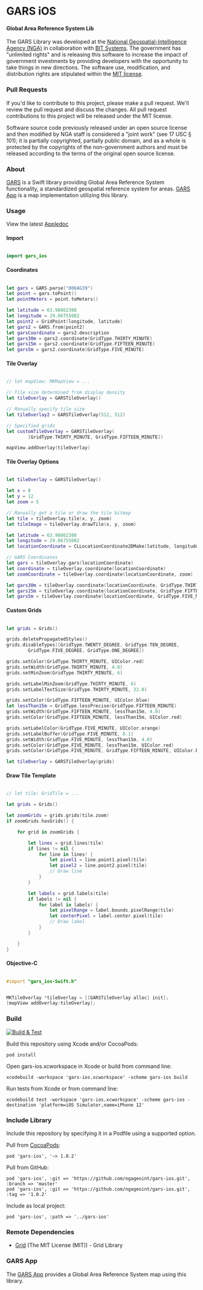# GARS iOS

#### Global Area Reference System Lib ####

The GARS Library was developed at the [National Geospatial-Intelligence Agency (NGA)](http://www.nga.mil/) in collaboration with [BIT Systems](https://www.caci.com/bit-systems/). The government has "unlimited rights" and is releasing this software to increase the impact of government investments by providing developers with the opportunity to take things in new directions. The software use, modification, and distribution rights are stipulated within the [MIT license](http://choosealicense.com/licenses/mit/).

### Pull Requests ###
If you'd like to contribute to this project, please make a pull request. We'll review the pull request and discuss the changes. All pull request contributions to this project will be released under the MIT license.

Software source code previously released under an open source license and then modified by NGA staff is considered a "joint work" (see 17 USC § 101); it is partially copyrighted, partially public domain, and as a whole is protected by the copyrights of the non-government authors and must be released according to the terms of the original open source license.

### About ###

[GARS](http://ngageoint.github.io/gars-ios/) is a Swift library providing Global Area Reference System functionality, a standardized geospatial reference system for areas.  [GARS App](https://github.com/ngageoint/gars-ios/tree/master/app) is a map implementation utilizing this library.

### Usage ###

View the latest [Appledoc](http://ngageoint.github.io/gars-ios/docs/api/)

#### Import ####

```swift

import gars_ios

```

#### Coordinates ####

```swift

let gars = GARS.parse("006AG39")
let point = gars.toPoint()
let pointMeters = point.toMeters()

let latitude = 63.98862388
let longitude = 29.06755082
let point2 = GridPoint(longitude, latitude)
let gars2 = GARS.from(point2)
let garsCoordinate = gars2.description
let gars30m = gars2.coordinate(GridType.THIRTY_MINUTE)
let gars15m = gars2.coordinate(GridType.FIFTEEN_MINUTE)
let gars5m = gars2.coordinate(GridType.FIVE_MINUTE)

```

#### Tile Overlay ####

```swift

// let mapView: MKMapView = ...

// Tile size determined from display density
let tileOverlay = GARSTileOverlay()

// Manually specify tile size
let tileOverlay2 = GARSTileOverlay(512, 512)

// Specified grids
let customTileOverlay = GARSTileOverlay(
        [GridType.THIRTY_MINUTE, GridType.FIFTEEN_MINUTE])

mapView.addOverlay(tileOverlay)

```

#### Tile Overlay Options ####

```swift

let tileOverlay = GARSTileOverlay()

let x = 8
let y = 12
let zoom = 5

// Manually get a tile or draw the tile bitmap
let tile = tileOverlay.tile(x, y, zoom)
let tileImage = tileOverlay.drawTile(x, y, zoom)

let latitude = 63.98862388
let longitude = 29.06755082
let locationCoordinate = CLLocationCoordinate2DMake(latitude, longitude)

// GARS Coordinates
let gars = tileOverlay.gars(locationCoordinate)
let coordinate = tileOverlay.coordinate(locationCoordinate)
let zoomCoordinate = tileOverlay.coordinate(locationCoordinate, zoom)

let gars30m = tileOverlay.coordinate(locationCoordinate, GridType.THIRTY_MINUTE)
let gars15m = tileOverlay.coordinate(locationCoordinate, GridType.FIFTEEN_MINUTE)
let gars5m = tileOverlay.coordinate(locationCoordinate, GridType.FIVE_MINUTE)

```

#### Custom Grids ####

```swift

let grids = Grids()

grids.deletePropagatedStyles()
grids.disableTypes([GridType.TWENTY_DEGREE, GridType.TEN_DEGREE,
        GridType.FIVE_DEGREE, GridType.ONE_DEGREE])

grids.setColor(GridType.THIRTY_MINUTE, UIColor.red)
grids.setWidth(GridType.THIRTY_MINUTE, 4.0)
grids.setMinZoom(GridType.THIRTY_MINUTE, 6)

grids.setLabelMinZoom(GridType.THIRTY_MINUTE, 6)
grids.setLabelTextSize(GridType.THIRTY_MINUTE, 32.0)

grids.setColor(GridType.FIFTEEN_MINUTE, UIColor.blue)
let lessThan15m = GridType.lessPrecise(GridType.FIFTEEN_MINUTE)
grids.setWidth(GridType.FIFTEEN_MINUTE, lessThan15m, 4.0)
grids.setColor(GridType.FIFTEEN_MINUTE, lessThan15m, UIColor.red)

grids.setLabelColor(GridType.FIVE_MINUTE, UIColor.orange)
grids.setLabelBuffer(GridType.FIVE_MINUTE, 0.1)
grids.setWidth(GridType.FIVE_MINUTE, lessThan15m, 4.0)
grids.setColor(GridType.FIVE_MINUTE, lessThan15m, UIColor.red)
grids.setColor(GridType.FIVE_MINUTE, GridType.FIFTEEN_MINUTE, UIColor.blue)

let tileOverlay = GARSTileOverlay(grids)

```

#### Draw Tile Template ####

```swift

// let tile: GridTile = ...

let grids = Grids()

let zoomGrids = grids.grids(tile.zoom)
if zoomGrids.hasGrids() {

    for grid in zoomGrids {

        let lines = grid.lines(tile)
        if lines != nil {
            for line in lines! {
                let pixel1 = line.point1.pixel(tile)
                let pixel2 = line.point2.pixel(tile)
                // Draw line
            }
        }

        let labels = grid.labels(tile)
        if labels != nil {
            for label in labels! {
                let pixelRange = label.bounds.pixelRange(tile)
                let centerPixel = label.center.pixel(tile)
                // Draw label
            }
        }

    }
}

```

#### Objective-C ####

```objectivec

#import "gars_ios-Swift.h"

```

```objectivec

MKTileOverlay *tileOverlay = [[GARSTileOverlay alloc] init];
[mapView addOverlay:tileOverlay];

```

### Build ###

[![Build & Test](https://github.com/ngageoint/gars-ios/workflows/Build%20&%20Test/badge.svg)](https://github.com/ngageoint/gars-ios/actions/workflows/build-test.yml)

Build this repository using Xcode and/or CocoaPods:

    pod install

Open gars-ios.xcworkspace in Xcode or build from command line:

    xcodebuild -workspace 'gars-ios.xcworkspace' -scheme gars-ios build

Run tests from Xcode or from command line:

    xcodebuild test -workspace 'gars-ios.xcworkspace' -scheme gars-ios -destination 'platform=iOS Simulator,name=iPhone 12'

### Include Library ###

Include this repository by specifying it in a Podfile using a supported option.

Pull from [CocoaPods](https://cocoapods.org/pods/gars-ios):

    pod 'gars-ios', '~> 1.0.2'

Pull from GitHub:

    pod 'gars-ios', :git => 'https://github.com/ngageoint/gars-ios.git', :branch => 'master'
    pod 'gars-ios', :git => 'https://github.com/ngageoint/gars-ios.git', :tag => '1.0.2'

Include as local project:

    pod 'gars-ios', :path => '../gars-ios'

### Remote Dependencies ###

* [Grid](https://github.com/ngageoint/grid-ios) (The MIT License (MIT)) - Grid Library

### GARS App ###

The [GARS App](https://github.com/ngageoint/gars-ios/tree/master/app) provides a Global Area Reference System map using this library.
